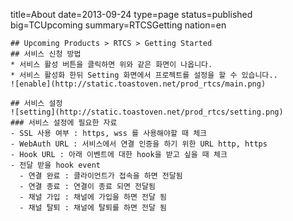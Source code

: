 title=About
date=2013-09-24
type=page
status=published
big=TCUpcoming
summary=RTCSGetting
nation=en
~~~~~~
## Upcoming Products > RTCS > Getting Started
## 서비스 신청 방법
* 서비스 활성 버튼을 클릭하면 위와 같은 화면이 나옵니다.
* 서비스 활성화 한뒤 Setting 화면에서 프로젝트를 설정을 할 수 있습니다..
![enable](http://static.toastoven.net/prod_rtcs/main.png)

## 서비스 설정
![setting](http://static.toastoven.net/prod_rtcs/setting.png)
### 서비스 설정에 필요한 자료
- SSL 사용 여부 : https, wss 를 사용해야할 때 체크
- WebAuth URL : 서비스에서 연결 인증을 하기 위한 URL http, https
- Hook URL : 아래 이벤트에 대한 hook을 받고 싶을 때 체크
- 전달 받을 hook event
  - 연결 완료 : 클라이언트가 접속을 하면 전달됨
  - 연결 종료 : 연결이 종료 되면 전달됨
  - 채널 가입 : 채널에 가입을 하면 전달 됨
  - 채널 탈퇴 : 채널에 탈퇴를 하면 전달 됨

